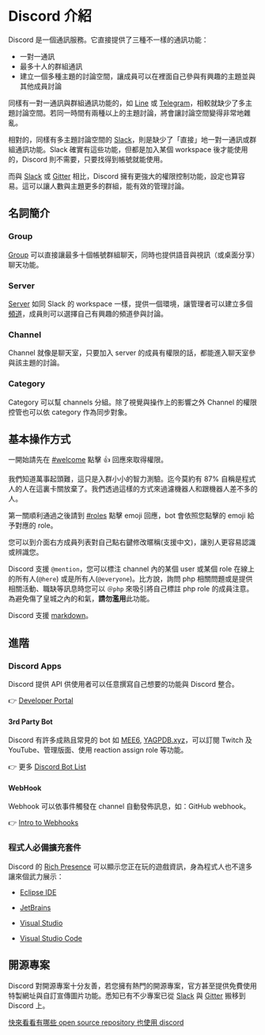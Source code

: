 # Discord 介紹

Discord 是一個通訊服務。它直接提供了三種不一樣的通訊功能：

- 一對一通訊
- 最多十人的群組通訊
- 建立一個多種主題的討論空間，讓成員可以在裡面自己參與有興趣的主題並與其他成員討論

同樣有一對一通訊與群組通訊功能的，如 [Line][line] 或 [Telegram][telegram]，相較就缺少了多主題討論空間。若同一時間有兩種以上的主題討論，將會讓討論空間變得非常地雜亂。

相對的，同樣有多主題討論空間的 [Slack][slack]，則是缺少了「直接」地一對一通訊或群組通訊功能。Slack 確實有這些功能，但都是加入某個 workspace 後才能使用的，Discord 則不需要，只要找得到帳號就能使用。

而與 [Slack][slack] 或 [Gitter][gitter] 相比，Discord 擁有更強大的權限控制功能，設定也算容易。這可以讓人數與主題更多的群組，能有效的管理討論。

## 名詞簡介

### Group

[Group](https://support.discordapp.com/hc/zh-tw/articles/223657667-%E7%BE%A4%E7%B5%84%E8%81%8A%E5%A4%A9%E5%92%8C%E8%AA%9E%E9%9F%B3) 可以直接讓最多十個帳號群組聊天，同時也提供語音與視訊（或桌面分享）聊天功能。

### Server

[Server](https://support.discordapp.com/hc/zh-tw/categories/200404378) 如同 Slack 的 workspace 一樣，提供一個環境，讓管理者可以建立多個[頻道](#channel)，成員則可以選擇自己有興趣的頻道參與討論。

### Channel

Channel 就像是聊天室，只要加入 server 的成員有權限的話，都能進入聊天室參與該主題的討論。

### Category

Category 可以幫 channels 分組。除了視覺與操作上的影響之外 Channel 的權限控管也可以依 category 作為同步對象。

## 基本操作方式

一開始請先在 [#welcome](https://discord.gg/CzmVQjN) 點擊 👍 回應來取得權限。

我們知道萬事起頭難，這只是入群小小的智力測驗。迄今莫約有 87% 自稱是程式人的人在這裏卡關放棄了。我們透過這樣的方式來過濾機器人和跟機器人差不多的人。

第一關順利通過之後請到 [#roles](https://discord.gg/gDzJKYR) 點擊 emoji 回應，bot 會依照您點擊的 emoji 給予對應的 role。

您可以到介面右方成員列表對自己點右鍵修改暱稱(支援中文)，讓別人更容易認識或辨識您。

Discord 支援 `@mention`，您可以標注 channel 內的某個 user 或某個 role 在線上的所有人(`@here`) 或是所有人(`@everyone`)。比方說，詢問 php 相關問題或是提供相關活動、職缺等訊息時您可以 `＠php` 來吸引將自己標註 php role 的成員注意。為避免傷了皇城之內的和氣，**請勿濫用**此功能。

Discord 支援 [markdown](https://support.discordapp.com/hc/zh-tw/articles/210298617-Markdown%E6%96%87%E6%9C%AC-101-%E8%81%8A%E5%A4%A9%E6%A0%BC%E5%BC%8F-%E7%B2%97%E9%AB%94-%E6%96%9C%E9%AB%94-%E4%B8%8B%E5%8A%83%E7%B7%9A-)。

## 進階

### Discord Apps

Discord 提供 API 供使用者可以任意撰寫自己想要的功能與 Discord 整合。

👉 [Developer Portal](https://discordapp.com/developers)

#### 3rd Party Bot

Discord 有許多成熟且常見的 bot 如 [MEE6](https://mee6.xyz/), [YAGPDB.xyz](https://yagpdb.xyz/)，可以訂閱 Twitch 及 YouTube、管理版面、使用 reaction assign role 等功能。

👉 更多 [Discord Bot List](https://discordbots.org/)

#### WebHook

Webhook 可以依事件觸發在 channel 自動發佈訊息，如：GitHub webhook。

👉 [Intro to Webhooks](https://support.discordapp.com/hc/en-us/articles/228383668-Intro-to-Webhooks)

### 程式人必備擴充套件

Discord 的 [Rich Presence](https://discordapp.com/rich-presence) 可以顯示您正在玩的遊戲資訊，身為程式人也不遑多讓來個武力展示：

- [Eclipse IDE](https://marketplace.eclipse.org/content/discord-rich-presence-eclipse-ide)

- [JetBrains](https://plugins.jetbrains.com/plugin/10233-discord-integration)

- [Visual Studio](https://marketplace.visualstudio.com/items?itemName=swanzana.discord-rpc-vs)

- [Visual Studio Code](https://marketplace.visualstudio.com/items?itemName=icrawl.discord-vscode)

## 開源專案

Discord 對開源專案十分友善，若您擁有熱門的開源專案，官方甚至提供免費使用特製網址與自訂宣傳圖片功能。悉知已有不少專案已從 [Slack][slack] 與 [Gitter][gitter] 搬移到 Discord 上。

[快來看看有哪些 open source repository 也使用 discord](https://discordapp.com/open-source)

<DiscordOpenSource />

[line]: https://line.me/
[telegram]: https://telegram.org/
[slack]: https://slack.com/
[gitter]: https://gitter.im/
